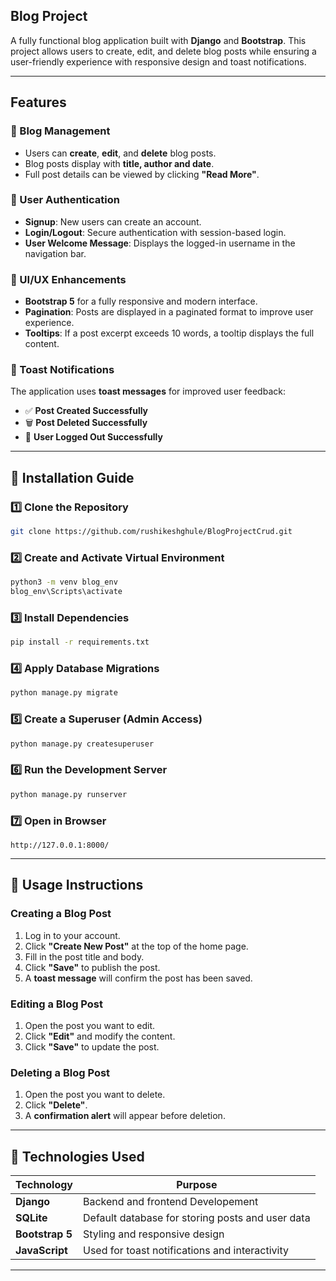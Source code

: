 ## Blog Project

A fully functional blog application built with **Django** and **Bootstrap**. This project allows users to create, edit, and delete blog posts while ensuring a user-friendly experience with responsive design and toast notifications.

---

## Features

### 📝 Blog Management
- Users can **create**, **edit**, and **delete** blog posts.
- Blog posts display with **title, author and date**.
- Full post details can be viewed by clicking **"Read More"**.

### 🔐 User Authentication
- **Signup**: New users can create an account.
- **Login/Logout**: Secure authentication with session-based login.
- **User Welcome Message**: Displays the logged-in username in the navigation bar.

### 🎨 UI/UX Enhancements
- **Bootstrap 5** for a fully responsive and modern interface.
- **Pagination**: Posts are displayed in a paginated format to improve user experience.
- **Tooltips**: If a post excerpt exceeds 10 words, a tooltip displays the full content.

### 📢 Toast Notifications
The application uses **toast messages** for improved user feedback:
- ✅ **Post Created Successfully**
- 🗑️ **Post Deleted Successfully**
- 🚪 **User Logged Out Successfully**

---

## 📂 Installation Guide

### 1️⃣ Clone the Repository
```sh
git clone https://github.com/rushikeshghule/BlogProjectCrud.git
```

### 2️⃣ Create and Activate Virtual Environment
```sh
python3 -m venv blog_env
blog_env\Scripts\activate
```

### 3️⃣ Install Dependencies
```sh
pip install -r requirements.txt
```

### 4️⃣ Apply Database Migrations
```sh
python manage.py migrate
```

### 5️⃣ Create a Superuser (Admin Access)
```sh
python manage.py createsuperuser
```

### 6️⃣ Run the Development Server
```sh
python manage.py runserver
```

### 7️⃣ Open in Browser
```
http://127.0.0.1:8000/
```

---

## 🔧 Usage Instructions

### Creating a Blog Post
1. Log in to your account.
2. Click **"Create New Post"** at the top of the home page.
3. Fill in the post title and body.
4. Click **"Save"** to publish the post.
5. A **toast message** will confirm the post has been saved.

### Editing a Blog Post
1. Open the post you want to edit.
2. Click **"Edit"** and modify the content.
3. Click **"Save"** to update the post.

### Deleting a Blog Post
1. Open the post you want to delete.
2. Click **"Delete"**.
3. A **confirmation alert** will appear before deletion.

---

## 🚀 Technologies Used

| Technology | Purpose |
|------------|---------|
| **Django** | Backend and frontend Developement |
| **SQLite** | Default database for storing posts and user data |
| **Bootstrap 5** | Styling and responsive design |
| **JavaScript** | Used for toast notifications and interactivity |

---


